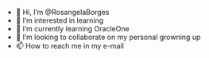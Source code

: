 - 👋 Hi, I’m @RosangelaBorges
- 👀 I’m interested in learning 
- 🌱 I’m currently learning OracleOne
- 💞️ I’m looking to collaborate on my personal growning up
- 📫 How to reach me in my e-mail 

<!---
RosangelaBorges/RosangelaBorges is a ✨ special ✨ repository because its `README.md` (this file) appears on your GitHub profile.
You can click the Preview link to take a look at your changes.
--->
